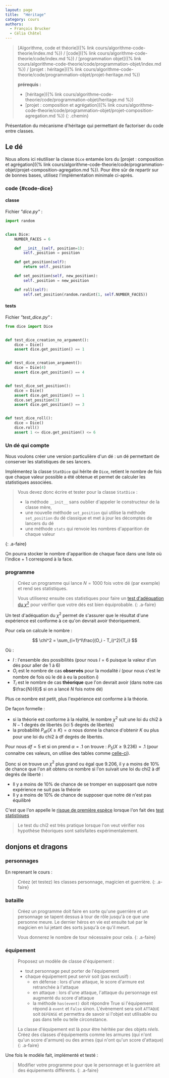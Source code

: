 ```yaml
---
layout: page
title:  "Héritage"
category: cours
authors: 
  - François Brucker
  - Célia Châtel
---
```


> [Algorithme, code et théorie]({% link cours/algorithme-code-theorie/index.md %}) / [code]({% link cours/algorithme-code-theorie/code/index.md %}) / [programmation objet]({% link cours/algorithme-code-theorie/code/programmation-objet/index.md %}) / [projet : héritage]({% link cours/algorithme-code-theorie/code/programmation-objet/projet-heritage.md %})
>
> **prérequis :**
>
> * [héritage]({% link cours/algorithme-code-theorie/code/programmation-objet/heritage.md %})
> * [projet : composition et agrégation]({% link cours/algorithme-code-theorie/code/programmation-objet/projet-composition-agregation.md %})
{: .chemin}

Présentation du mécanisme d'héritage qui permettant de factoriser du code entre classes.

## Le dé

Nous allons ici réutiliser la classe `Dice` entamée lors du [projet : composition et agrégation]({% link cours/algorithme-code-theorie/code/programmation-objet/projet-composition-agregation.md %}). Pour être sûr de repartir sur de bonnes bases, utilisez l'implémentation minimale ci-après.

### code {#code-dice}

#### classe

Fichier *"dice.py"* :

```python
import random


class Dice:
    NUMBER_FACES = 6

    def __init__(self, position=1):
        self._position = position

    def get_position(self):
        return self._position

    def set_position(self, new_position):
        self._position = new_position

    def roll(self):
        self.set_position(random.randint(1, self.NUMBER_FACES))
```

#### tests

Fichier *"test_dice.py"* :

```python
from dice import Dice


def test_dice_creation_no_argument():
    dice = Dice()
    assert dice.get_position() == 1


def test_dice_creation_argument():
    dice = Dice(4)
    assert dice.get_position() == 4


def test_dice_set_position():
    dice = Dice()
    assert dice.get_position() == 1
    dice.set_position(3)
    assert dice.get_position() == 3


def test_dice_roll():
    dice = Dice()
    dice.roll()
    assert 1 <= dice.get_position() <= 6

```

### Un dé qui compte

Nous voulons créer une version particulière d'un dé : un dé permettant de conserver les statistiques de ses lancers.

Implémentez la classe `StatDice` qui hérite de `Dice`, retient le nombre de fois que chaque valeur possible a été obtenue et permet de calculer les statistiques associées.

> Vous devez donc écrire et tester pour la classe `StatDice` :
>
> * la méthode `__init__` sans oublier d'appeler le constructeur de la classe mère,
> * une nouvelle méthode `set_position` qui utilise la méthode `set_position` du dé classique et met à jour les décomptes de lancers du dé
> * une méthode `stats` qui renvoie les nombres d'apparition de chaque valeur
>
{: .a-faire}

On pourra stocker le nombre d'apparition de chaque face dans une liste où l'indice + 1 correspond à la face.

### programme

> Créez un programme qui lance $N=1000$  fois votre dé (par exemple) et rend ses statistiques.
>
> Vous utiliserez ensuite ces statistiques pour faire un [test d'adéquation du $\chi^2$](https://fr.wikipedia.org/wiki/Test_du_%CF%87%C2%B2#Exemple_1_:_d%C3%A9termination_de_l'%C3%A9quilibrage_d'un_d%C3%A9) pour vérifier que votre dés est bien équiprobable.
{: .a-faire}

Un test d'adéquation du $\chi^2$ permet de s'assurer que le résultat d'une expérience est conforme à ce qu'on devrait avoir théoriquement.

Pour cela on calcule le nombre :

$$
\chi^2 = \sum_{i=1}^I\frac{(O_i - T_i)^2}{T_i}
$$

Où :

* $I$ : l'ensemble des possibilités (pour nous $I=6$ puisque la valeur d'un dés pour aller de 1 à 6)
* $O_i$ est le nombre de cas **observés** pour la modalité $i$ (pour nous c'est le nombre de fois où le dé à eu la position $i$)
* $T_i$ est le nombre de cas **théorique** que l'on devrait avoir (dans notre cas $\frac{N}{6}$ si on a lancé $N$ fois notre dé)

Plus ce nombre est petit, plus l'expérience est conforme à la théorie.

De façon formelle :

* si la théorie est conforme à la réalité, le nombre $\chi^2$  suit une loi du chi2 à $N-1$ degrés de libertés (ici 5 degrés de libertés)
* la probabilité $P_{\mbox{df}}(X \geq K)=\alpha$ nous donne la chance d'obtenir $K$ ou plus pour une loi du chi2 à df degrés de libertés.

Pour nous $df = 5$ et si on prend $\alpha = .1$ on trouve : $P_{5}(X \geq 9.236) = .1$ (pour connaitre ces valeurs, on utilise des tables comme [celle-ci](https://people.richland.edu/james/lecture/m170/tbl-chi.html)).

Donc si on trouve un $\chi^2$ plus grand ou égal que $9.206$, il y a moins de 10% de chance que l'on ait obtenu ce nombre si l'on suivait une loi du chi2 à df degrés de liberté :

* Il y a moins de 10% de chance de se tromper en supposant que notre expérience ne suit pas la théorie
* Il y a moins de 10% de chance de supposer que notre dé n'est pas équilibré

C'est que l'on appelle le [risque de première espèce](https://fr.wikipedia.org/wiki/Test_statistique#Risque_de_premi%C3%A8re_esp%C3%A8ce_et_confiance) lorsque l'on fait des [test statistiques](https://fr.wikipedia.org/wiki/Test_statistique)

> Le test du chi2 est très pratique lorsque l'on veut vérifier nos hypothèse théoriques sont satisfaites expérimentalement.

## donjons et dragons

### personnages

En reprenant le cours :

> Créez (et testez) les classes personnage, magicien et guerrière.
{: .a-faire}

### bataille

> Créez un programme doit faire en sorte qu'une guerrière et un personnage se tapent dessus à tour de rôle jusqu'à ce que une personne meure. Le dernier héros en vie est ensuite tué par le magicien en lui jetant des sorts jusqu'à ce qu'il meurt.
>  
> Vous donnerez le nombre de tour nécessaire pour cela.
{: .a-faire}

### équipement

> Proposez un modèle de classe d'équipement :
>
> * tout personnage peut porter de l'équipement
> * chaque équipement peut servir soit (pas exclusif) :
>   * en défense : lors d'une attaque, le score d'armure est retranchée à l'attaque
>   * en attaque : lors d'une attaque, l'attaque du personnage est augmenté du score d'attaque
>   * la méthode `has(event)` doit répondre True si l'équipement répond à `event` et `False` sinon. L'évènement sera soit `ATTAQUE` soit `DEFENSE` et permettra de savoir si l'objet est utilisable ou pas dans telle ou telle circonstance.
>
> La classe d'équipement est là pour être héritée par des objets *réels*. Créez des classes d'équipements comme les armures (qui n'ont qu'un score d'armure) ou des armes (qui n'ont qu'un score d'attaque)
{: .a-faire}

Une fois le modèle fait, implémenté et testé :

> Modifier votre programme pour que le personnage et la guerrière ait des équipements différents.
{: .a-faire}
